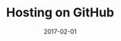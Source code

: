 ---
title: Hosting on GitHub
linktitle:
description:
date: 2017-02-01
publishdate: 2017-02-01
lastmod: 2017-02-01
weight:
draft: false
tags: []
categories: []
toc: false
aliases: []
notes:
---